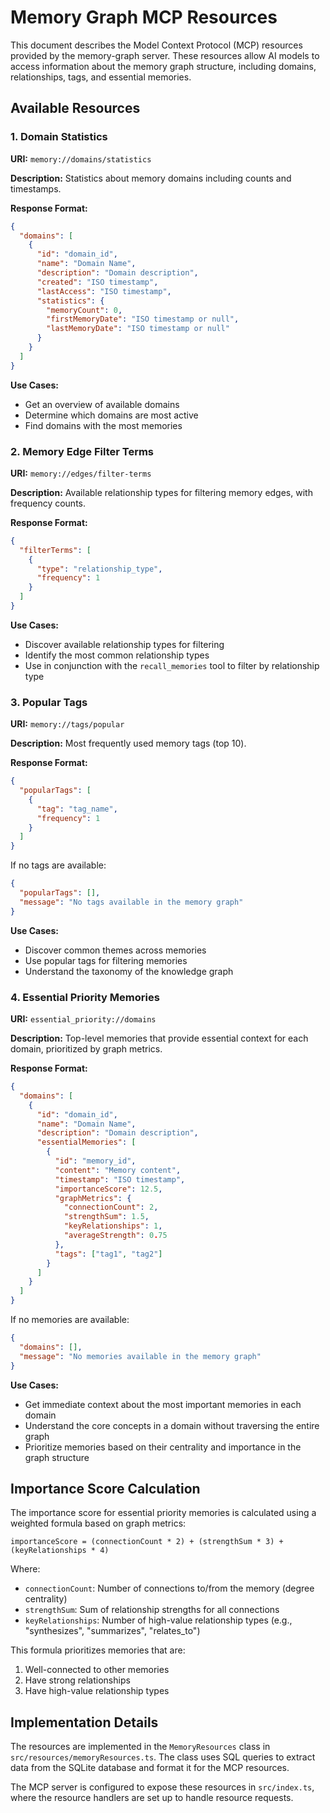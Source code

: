 # Memory Graph MCP Resources

This document describes the Model Context Protocol (MCP) resources provided by the memory-graph server. These resources allow AI models to access information about the memory graph structure, including domains, relationships, tags, and essential memories.

## Available Resources

### 1. Domain Statistics

**URI:** `memory://domains/statistics`

**Description:** Statistics about memory domains including counts and timestamps.

**Response Format:**
```json
{
  "domains": [
    {
      "id": "domain_id",
      "name": "Domain Name",
      "description": "Domain description",
      "created": "ISO timestamp",
      "lastAccess": "ISO timestamp",
      "statistics": {
        "memoryCount": 0,
        "firstMemoryDate": "ISO timestamp or null",
        "lastMemoryDate": "ISO timestamp or null"
      }
    }
  ]
}
```

**Use Cases:**
- Get an overview of available domains
- Determine which domains are most active
- Find domains with the most memories

### 2. Memory Edge Filter Terms

**URI:** `memory://edges/filter-terms`

**Description:** Available relationship types for filtering memory edges, with frequency counts.

**Response Format:**
```json
{
  "filterTerms": [
    {
      "type": "relationship_type",
      "frequency": 1
    }
  ]
}
```

**Use Cases:**
- Discover available relationship types for filtering
- Identify the most common relationship types
- Use in conjunction with the `recall_memories` tool to filter by relationship type

### 3. Popular Tags

**URI:** `memory://tags/popular`

**Description:** Most frequently used memory tags (top 10).

**Response Format:**
```json
{
  "popularTags": [
    {
      "tag": "tag_name",
      "frequency": 1
    }
  ]
}
```

If no tags are available:
```json
{
  "popularTags": [],
  "message": "No tags available in the memory graph"
}
```

**Use Cases:**
- Discover common themes across memories
- Use popular tags for filtering memories
- Understand the taxonomy of the knowledge graph

### 4. Essential Priority Memories

**URI:** `essential_priority://domains`

**Description:** Top-level memories that provide essential context for each domain, prioritized by graph metrics.

**Response Format:**
```json
{
  "domains": [
    {
      "id": "domain_id",
      "name": "Domain Name",
      "description": "Domain description",
      "essentialMemories": [
        {
          "id": "memory_id",
          "content": "Memory content",
          "timestamp": "ISO timestamp",
          "importanceScore": 12.5,
          "graphMetrics": {
            "connectionCount": 2,
            "strengthSum": 1.5,
            "keyRelationships": 1,
            "averageStrength": 0.75
          },
          "tags": ["tag1", "tag2"]
        }
      ]
    }
  ]
}
```

If no memories are available:
```json
{
  "domains": [],
  "message": "No memories available in the memory graph"
}
```

**Use Cases:**
- Get immediate context about the most important memories in each domain
- Understand the core concepts in a domain without traversing the entire graph
- Prioritize memories based on their centrality and importance in the graph structure

## Importance Score Calculation

The importance score for essential priority memories is calculated using a weighted formula based on graph metrics:

```
importanceScore = (connectionCount * 2) + (strengthSum * 3) + (keyRelationships * 4)
```

Where:
- `connectionCount`: Number of connections to/from the memory (degree centrality)
- `strengthSum`: Sum of relationship strengths for all connections
- `keyRelationships`: Number of high-value relationship types (e.g., "synthesizes", "summarizes", "relates_to")

This formula prioritizes memories that are:
1. Well-connected to other memories
2. Have strong relationships
3. Have high-value relationship types

## Implementation Details

The resources are implemented in the `MemoryResources` class in `src/resources/memoryResources.ts`. The class uses SQL queries to extract data from the SQLite database and format it for the MCP resources.

The MCP server is configured to expose these resources in `src/index.ts`, where the resource handlers are set up to handle resource requests.

